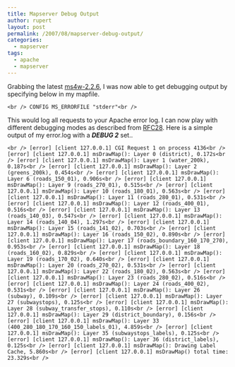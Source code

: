 ```yaml
---
title: Mapserver Debug Output
author: rupert
layout: post
permalink: /2007/08/mapserver-debug-output/
categories:
  - mapserver
tags:
  - apache
  - mapserver
---
```

Grabbing the latest [ms4w-2.2.6][1], I was now able to get debugging output by specifying below in my mapfile.

`<br />
CONFIG MS_ERRORFILE "stderr"<br />
`

This would log all requests to your Apache error log. I can now play with different debugging modes as described from [RFC28][2]. Here is a simple output of my error.log with a ***DEBUG 2*** set..

`<br />
[error] [client 127.0.0.1] CGI Request 1 on process 4136<br />
[error] [client 127.0.0.1] msDrawMap(): Layer 0 (district), 0.172s<br />
[error] [client 127.0.0.1] msDrawMap(): Layer 1 (water_200k), 0.187s<br />
[error] [client 127.0.0.1] msDrawMap(): Layer 2 (greens_200k), 0.454s<br />
[error] [client 127.0.0.1] msDrawMap(): Layer 6 (roads_150_01), 0.906s<br />
[error] [client 127.0.0.1] msDrawMap(): Layer 9 (roads_270_01), 0.515s<br />
[error] [client 127.0.0.1] msDrawMap(): Layer 10 (roads_180_01), 0.563s<br />
[error] [client 127.0.0.1] msDrawMap(): Layer 11 (roads_280_01), 0.531s<br />
[error] [client 127.0.0.1] msDrawMap(): Layer 12 (roads_400_01), 0.516s<br />
[error] [client 127.0.0.1] msDrawMap(): Layer 13 (roads_140_03), 0.547s<br />
[error] [client 127.0.0.1] msDrawMap(): Layer 14 (roads_140_04), 1.297s<br />
[error] [client 127.0.0.1] msDrawMap(): Layer 15 (roads_141_02), 0.703s<br />
[error] [client 127.0.0.1] msDrawMap(): Layer 16 (roads_150_02), 0.890s<br />
[error] [client 127.0.0.1] msDrawMap(): Layer 17 (roads_boundary_160_170_270), 0.953s<br />
[error] [client 127.0.0.1] msDrawMap(): Layer 18 (roads_160_02), 0.829s<br />
[error] [client 127.0.0.1] msDrawMap(): Layer 19 (roads_170_02), 0.640s<br />
[error] [client 127.0.0.1] msDrawMap(): Layer 20 (roads_270_02), 0.531s<br />
[error] [client 127.0.0.1] msDrawMap(): Layer 22 (roads_180_02), 0.563s<br />
[error] [client 127.0.0.1] msDrawMap(): Layer 23 (roads_280_02), 0.516s<br />
[error] [client 127.0.0.1] msDrawMap(): Layer 24 (roads_400_02), 0.531s<br />
[error] [client 127.0.0.1] msDrawMap(): Layer 26 (subway), 0.109s<br />
[error] [client 127.0.0.1] msDrawMap(): Layer 27 (subwaystops), 0.125s<br />
[error] [client 127.0.0.1] msDrawMap(): Layer 28 (subway_transfer_stops), 0.110s<br />
[error] [client 127.0.0.1] msDrawMap(): Layer 29 (district_boundary), 0.156s<br />
[error] [client 127.0.0.1] msDrawMap(): Layer 33 (400_280_180_170_160_150_labels_01), 4.859s<br />
[error] [client 127.0.0.1] msDrawMap(): Layer 35 (subwaystops_labels), 0.125s<br />
[error] [client 127.0.0.1] msDrawMap(): Layer 36 (district_labels), 0.125s<br />
[error] [client 127.0.0.1] msDrawMap(): Drawing Label Cache, 5.860s<br />
[error] [client 127.0.0.1] msDrawMap() total time: 23.329s<br />
`

 [1]: http://dl.maptools.org/dl/ms4w/
 [2]: http://mapserver.gis.umn.edu/development/rfc/ms-rfc-28